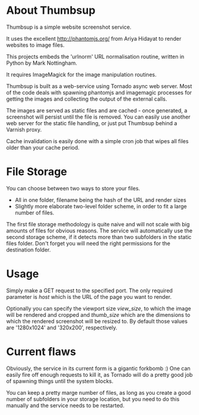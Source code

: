 # About Thumbsup #

Thumbsup is a simple website screenshot service. 

It uses the excellent http://phantomjs.org/ from Ariya Hidayat to
render websites to image files.

This projects embeds the 'urlnorm' URL normalisation routine, written
in Python by Mark Nottingham.

It requires ImageMagick for the image manipulation routines.

Thumbsup is built as a web-service using Tornado async web
server. Most of the code deals with spawning phantomjs and imagemagic
processes for getting the images and collecting the output of the
external calls. 

The images are served as static files and are cached - once generated,
a screenshot will persist until the file is removed. You can easily
use another web server for the static file handling, or just put
Thumbsup behind a Varnish proxy.  

Cache invalidation is easily done with a simple cron job that wipes
all files older than your cache period. 


# File Storage #

You can choose between two ways to store your files.

* All in one folder, filename being the hash of the URL and render sizes
* Slightly more elaborate two-level folder scheme, in order to fit a large number of files.

The first file storage methodology is quite naive and will not
scale with big amounts of files for obvious reasons. The service will
automatically use the second storage scheme, if it detects more than
two subfolders in the static files folder. Don't forget you will need
the right permissions for the destination folder.


# Usage #

Simply make a GET request to the specified port. The only required
parameter is *host* which is the URL of the page you want to render. 

Optionally you can specify the viewport size *view_size*, to which the image will
be rendered and cropped and *thumb_size* which are the dimensions to
which the rendered screenshot will be resized to. By default those
values are '1280x1024' and '320x200', respectively.

# Current flaws #

Obviously, the service in its current form is a gigantic forkbomb :)
One can easily fire off enough requests  to kill it, as Tornado will
do a pretty good job of spawning things until the system blocks. 

You can keep a pretty marge number of files, as long as you create a
good number of subfolders in your storage location, but you need to do
this manually and the service needs to be restarted.

